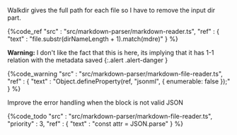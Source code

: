 Walkdir gives the full path for each file so I have to remove the input dir part.

{%code_ref
    "src" : "src/markdown-parser/markdown-reader.ts",
    "ref" : {
        "text" : "file.substr(dirNameLength + 1).match(mdre)"
    }
%}

**Warning:**
I don't like the fact that this is here, its implying that it has 1-1 relation with the metadata saved
{:.alert .alert-danger }

{%code_warning
    "src" : "src/markdown-parser/markdown-file-reader.ts",
    "ref" : {
        "text" : "Object.defineProperty(ref, \"jsonml\", { enumerable: false });"
    }
%}




Improve the error handling when the block is not valid JSON

{%code_todo
    "src" : "src/markdown-parser/markdown-file-reader.ts",
    "priority" : 3,
    "ref" : {
        "text" : "const attr = JSON.parse"
    }
%}
